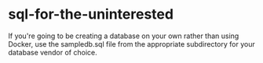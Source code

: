 # sql-for-the-uninterested
If you're going to be creating a database on your own rather than using Docker, use the sampledb.sql file from the appropriate subdirectory for your database vendor of choice.
